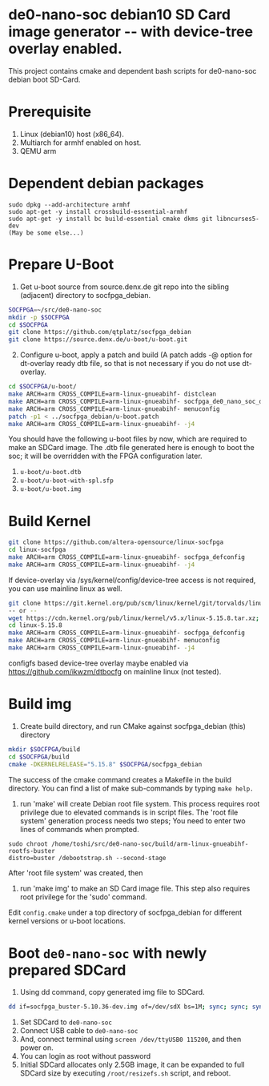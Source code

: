 de0-nano-soc debian10 SD Card image generator -- with device-tree overlay enabled.
=====

This project contains cmake and dependent bash scripts for de0-nano-soc debian boot SD-Card.

Prerequisite
===============

1. Linux (debian10) host (x86_64).
2. Multiarch for armhf enabled on host.
3. QEMU arm

Dependent debian packages
===========================

```
sudo dpkg --add-architecture armhf
sudo apt-get -y install crossbuild-essential-armhf
sudo apt-get -y install bc build-essential cmake dkms git libncurses5-dev
(May be some else...)
```

Prepare U-Boot
===========================
1. Get u-boot source from source.denx.de git repo into the sibling (adjacent) directory to socfpga_debian.

```bash
SOCFPGA=~/src/de0-nano-soc
mkdir -p $SOCFPGA
cd $SOCFPGA
git clone https://github.com/qtplatz/socfpga_debian
git clone https://source.denx.de/u-boot/u-boot.git
```
2. Configure u-boot, apply a patch and build (A patch adds -@ option for dt-overlay ready dtb file, so that is not necessary if you do not use dt-overlay.

```bash
cd $SOCFPGA/u-boot/
make ARCH=arm CROSS_COMPILE=arm-linux-gnueabihf- distclean
make ARCH=arm CROSS_COMPILE=arm-linux-gnueabihf- socfpga_de0_nano_soc_defconfig
make ARCH=arm CROSS_COMPILE=arm-linux-gnueabihf- menuconfig
patch -p1 < ../socfpga_debian/u-boot.patch
make ARCH=arm CROSS_COMPILE=arm-linux-gnueabihf- -j4
```
You should have the following u-boot files by now, which are required to make an SDCard image.
The .dtb file generated here is enough to boot the soc; it will be overridden with the FPGA configuration later.

1. `u-boot/u-boot.dtb`
1. `u-boot/u-boot-with-spl.sfp`
1. `u-boot/u-boot.img`

Build Kernel
=============================

```bash
git clone https://github.com/altera-opensource/linux-socfpga
cd linux-socfpga
make ARCH=arm CROSS_COMPILE=arm-linux-gnueabihf- socfpga_defconfig
make ARCH=arm CROSS_COMPILE=arm-linux-gnueabihf- -j4
```
If device-overlay via /sys/kernel/config/device-tree access is not required, you can use mainline linux as well.

```bash
git clone https://git.kernel.org/pub/scm/linux/kernel/git/torvalds/linux.git
-- or --
wget https://cdn.kernel.org/pub/linux/kernel/v5.x/linux-5.15.8.tar.xz; tar xvf linux-5.15.8.tar.xz
cd linux-5.15.8
make ARCH=arm CROSS_COMPILE=arm-linux-gnueabihf- socfpga_defconfig
make ARCH=arm CROSS_COMPILE=arm-linux-gnueabihf- menuconfig
make ARCH=arm CROSS_COMPILE=arm-linux-gnueabihf- -j4
```
configfs based device-tree overlay maybe enabled via https://github.com/ikwzm/dtbocfg on mainline linux (not tested).

Build img
=============================

1. Create build directory, and run CMake against socfpga_debian (this) directory

```bash
mkdir $SOCFPGA/build
cd $SOCFPGA/build
cmake -DKERNELRELEASE="5.15.8" $SOCFPGA/socfpga_debian
```
The success of the cmake command creates a Makefile in the build directory.  You can find a list of make sub-commands by typing `make help.`
1. run 'make' will create Debian root file system.  This process requires root privilege due to elevated commands is in script files.  The 'root file system' generation process needs two steps; You need to enter two lines of commands when prompted.
```
sudo chroot /home/toshi/src/de0-nano-soc/build/arm-linux-gnueabihf-rootfs-buster
distro=buster /debootstrap.sh --second-stage
```
After 'root file system' was created, then
1. run 'make img' to make an SD Card image file.  This step also requires root privilege for the 'sudo' command.

Edit `config.cmake` under a top directory of socfpga_debian for different kernel versions or u-boot locations.

Boot `de0-nano-soc` with newly prepared SDCard
=============================

1. Using dd command, copy generated img file to SDCard.
```bash
dd if=socfpga_buster-5.10.36-dev.img of=/dev/sdX bs=1M; sync; sync; sync
```
1. Set SDCard to `de0-nano-soc`
1. Connect USB cable to `de0-nano-soc`
1. And, connect terminal using `screen /dev/ttyUSB0 115200`, and then power on.
1. You can login as root without password
1. Initial SDCard allocates only 2.5GB image, it can be expanded to full SDCard size by executing `/root/resizefs.sh` script, and reboot.
